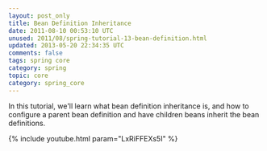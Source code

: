 ```yaml
---           
layout: post_only
title: Bean Definition Inheritance
date: 2011-08-10 00:53:10 UTC
unused: 2011/08/spring-tutorial-13-bean-definition.html
updated: 2013-05-20 22:34:35 UTC
comments: false
tags: spring core
category: spring
topic: core
category: spring_core
---
```


In this tutorial, we'll learn what bean definition inheritance is, and how to configure a parent bean definition and have children beans inherit the bean definitions. 

{% include youtube.html param="LxRiFFEXs5I" %}
